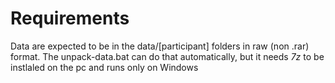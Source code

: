 
# Requirements
Data are expected to be in the data/[participant] folders in raw (non .rar) format. The unpack-data.bat can do that automatically, but it needs *7z* to be instlaled on the pc and runs only on Windows